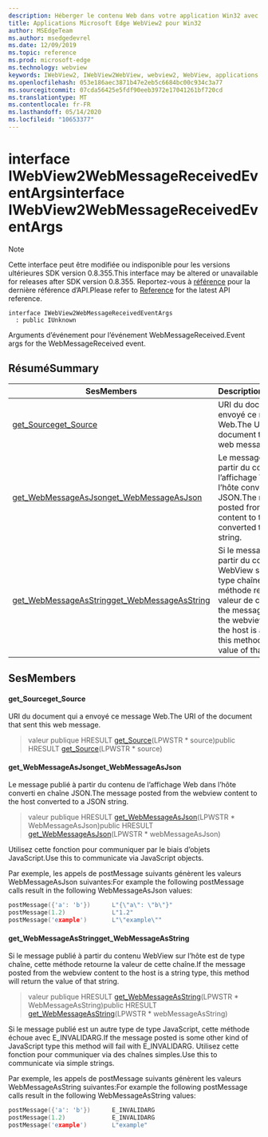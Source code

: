 ```yaml
---
description: Héberger le contenu Web dans votre application Win32 avec le contrôle Microsoft Edge WebView2
title: Applications Microsoft Edge WebView2 pour Win32
author: MSEdgeTeam
ms.author: msedgedevrel
ms.date: 12/09/2019
ms.topic: reference
ms.prod: microsoft-edge
ms.technology: webview
keywords: IWebView2, IWebView2WebView, webview2, WebView, applications Win32, Win32, Edge
ms.openlocfilehash: 053e186aec3871b47e2eb5c6684bc00c934c3a77
ms.sourcegitcommit: 07cda56425e5fdf90eeb3972e17041261bf720cd
ms.translationtype: MT
ms.contentlocale: fr-FR
ms.lasthandoff: 05/14/2020
ms.locfileid: "10653377"
---
```

# <span data-ttu-id="95e7d-104">interface IWebView2WebMessageReceivedEventArgs</span><span class="sxs-lookup"><span data-stu-id="95e7d-104">interface IWebView2WebMessageReceivedEventArgs</span></span> 

> [!NOTE]
> <span data-ttu-id="95e7d-105">Cette interface peut être modifiée ou indisponible pour les versions ultérieures SDK version 0.8.355.</span><span class="sxs-lookup"><span data-stu-id="95e7d-105">This interface may be altered or unavailable for releases after SDK version 0.8.355.</span></span> <span data-ttu-id="95e7d-106">Reportez-vous à [référence](../../../webview2-api-reference.md) pour la dernière référence d’API.</span><span class="sxs-lookup"><span data-stu-id="95e7d-106">Please refer to [Reference](../../../webview2-api-reference.md) for the latest API reference.</span></span>

```
interface IWebView2WebMessageReceivedEventArgs
  : public IUnknown
```

<span data-ttu-id="95e7d-107">Arguments d’événement pour l’événement WebMessageReceived.</span><span class="sxs-lookup"><span data-stu-id="95e7d-107">Event args for the WebMessageReceived event.</span></span>

## <span data-ttu-id="95e7d-108">Résumé</span><span class="sxs-lookup"><span data-stu-id="95e7d-108">Summary</span></span>

 <span data-ttu-id="95e7d-109">Ses</span><span class="sxs-lookup"><span data-stu-id="95e7d-109">Members</span></span>                        | <span data-ttu-id="95e7d-110">Descriptions</span><span class="sxs-lookup"><span data-stu-id="95e7d-110">Descriptions</span></span>
--------------------------------|---------------------------------------------
[<span data-ttu-id="95e7d-111">get_Source</span><span class="sxs-lookup"><span data-stu-id="95e7d-111">get_Source</span></span>](#get_source) | <span data-ttu-id="95e7d-112">URI du document qui a envoyé ce message Web.</span><span class="sxs-lookup"><span data-stu-id="95e7d-112">The URI of the document that sent this web message.</span></span>
[<span data-ttu-id="95e7d-113">get_WebMessageAsJson</span><span class="sxs-lookup"><span data-stu-id="95e7d-113">get_WebMessageAsJson</span></span>](#get_webmessageasjson) | <span data-ttu-id="95e7d-114">Le message publié à partir du contenu de l’affichage Web dans l’hôte converti en chaîne JSON.</span><span class="sxs-lookup"><span data-stu-id="95e7d-114">The message posted from the webview content to the host converted to a JSON string.</span></span>
[<span data-ttu-id="95e7d-115">get_WebMessageAsString</span><span class="sxs-lookup"><span data-stu-id="95e7d-115">get_WebMessageAsString</span></span>](#get_webmessageasstring) | <span data-ttu-id="95e7d-116">Si le message publié à partir du contenu WebView sur l’hôte est de type chaîne, cette méthode retourne la valeur de cette chaîne.</span><span class="sxs-lookup"><span data-stu-id="95e7d-116">If the message posted from the webview content to the host is a string type, this method will return the value of that string.</span></span>

## <span data-ttu-id="95e7d-117">Ses</span><span class="sxs-lookup"><span data-stu-id="95e7d-117">Members</span></span>

#### <span data-ttu-id="95e7d-118">get_Source</span><span class="sxs-lookup"><span data-stu-id="95e7d-118">get_Source</span></span> 

<span data-ttu-id="95e7d-119">URI du document qui a envoyé ce message Web.</span><span class="sxs-lookup"><span data-stu-id="95e7d-119">The URI of the document that sent this web message.</span></span>

> <span data-ttu-id="95e7d-120">valeur publique HRESULT [get_Source](#get_source)(LPWSTR \* source)</span><span class="sxs-lookup"><span data-stu-id="95e7d-120">public HRESULT [get_Source](#get_source)(LPWSTR \* source)</span></span>

#### <span data-ttu-id="95e7d-121">get_WebMessageAsJson</span><span class="sxs-lookup"><span data-stu-id="95e7d-121">get_WebMessageAsJson</span></span> 

<span data-ttu-id="95e7d-122">Le message publié à partir du contenu de l’affichage Web dans l’hôte converti en chaîne JSON.</span><span class="sxs-lookup"><span data-stu-id="95e7d-122">The message posted from the webview content to the host converted to a JSON string.</span></span>

> <span data-ttu-id="95e7d-123">valeur publique HRESULT [get_WebMessageAsJson](#get_webmessageasjson)(LPWSTR \* WebMessageAsJson)</span><span class="sxs-lookup"><span data-stu-id="95e7d-123">public HRESULT [get_WebMessageAsJson](#get_webmessageasjson)(LPWSTR \* webMessageAsJson)</span></span>

<span data-ttu-id="95e7d-124">Utilisez cette fonction pour communiquer par le biais d’objets JavaScript.</span><span class="sxs-lookup"><span data-stu-id="95e7d-124">Use this to communicate via JavaScript objects.</span></span>

<span data-ttu-id="95e7d-125">Par exemple, les appels de postMessage suivants génèrent les valeurs WebMessageAsJson suivantes:</span><span class="sxs-lookup"><span data-stu-id="95e7d-125">For example the following postMessage calls result in the following WebMessageAsJson values:</span></span>

```cpp
postMessage({'a': 'b'})      L"{\"a\": \"b\"}"
postMessage(1.2)             L"1.2"
postMessage('example')       L"\"example\""
```

#### <span data-ttu-id="95e7d-126">get_WebMessageAsString</span><span class="sxs-lookup"><span data-stu-id="95e7d-126">get_WebMessageAsString</span></span> 

<span data-ttu-id="95e7d-127">Si le message publié à partir du contenu WebView sur l’hôte est de type chaîne, cette méthode retourne la valeur de cette chaîne.</span><span class="sxs-lookup"><span data-stu-id="95e7d-127">If the message posted from the webview content to the host is a string type, this method will return the value of that string.</span></span>

> <span data-ttu-id="95e7d-128">valeur publique HRESULT [get_WebMessageAsString](#get_webmessageasstring)(LPWSTR \* WebMessageAsString)</span><span class="sxs-lookup"><span data-stu-id="95e7d-128">public HRESULT [get_WebMessageAsString](#get_webmessageasstring)(LPWSTR \* webMessageAsString)</span></span>

<span data-ttu-id="95e7d-129">Si le message publié est un autre type de type JavaScript, cette méthode échoue avec E_INVALIDARG.</span><span class="sxs-lookup"><span data-stu-id="95e7d-129">If the message posted is some other kind of JavaScript type this method will fail with E_INVALIDARG.</span></span> <span data-ttu-id="95e7d-130">Utilisez cette fonction pour communiquer via des chaînes simples.</span><span class="sxs-lookup"><span data-stu-id="95e7d-130">Use this to communicate via simple strings.</span></span>

<span data-ttu-id="95e7d-131">Par exemple, les appels de postMessage suivants génèrent les valeurs WebMessageAsString suivantes:</span><span class="sxs-lookup"><span data-stu-id="95e7d-131">For example the following postMessage calls result in the following WebMessageAsString values:</span></span>

```cpp
postMessage({'a': 'b'})      E_INVALIDARG
postMessage(1.2)             E_INVALIDARG
postMessage('example')       L"example"
```

